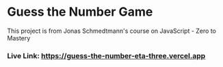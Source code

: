 # Guess the Number Game

<p>This project is from Jonas Schmedtmann's course on JavaScript - Zero to Mastery</p>

### Live Link: https://guess-the-number-eta-three.vercel.app
